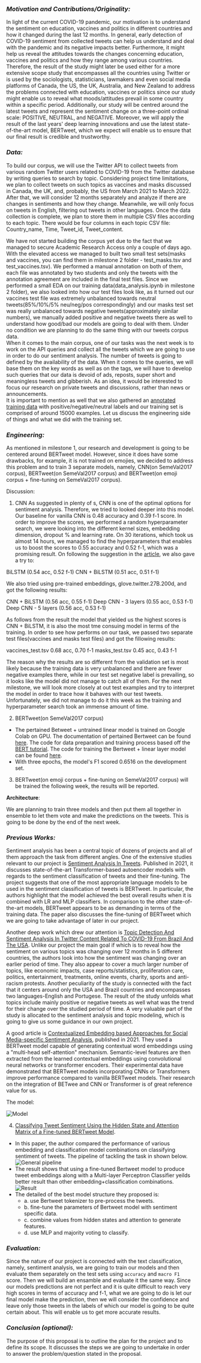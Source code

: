 
### *Motivation and Contributions/Originality:* 

In light of the current COVID-19 pandemic, our motivation is to understand the sentiment on education, vaccines and politics in different countries and how it changed during the last 12 months. In general, early detection of COVID-19 sentiment from collected tweets can help us understand and deal with the pandemic and its negative impacts better. Furthermore, it might help us reveal the attitudes towards the changes concerning education, vaccines and politics and how they range among various countries. Therefore, the result of the study might later be used either for a more extensive scope study that encompasses all the countries using Twitter or is used by the sociologists, statisticians, lawmakers and even social media platforms of Canada, the US, the UK, Australia, and New Zealand to address the problems connected with education, vaccines or politics since our study might enable us to reveal what moods/attitudes prevail in some country within a specific period. Additionally, our study will be centred around the latest tweets and represent the sentiment change on a three-point ordinal scale: POSITIVE, NEUTRAL, and NEGATIVE. Moreover, we will apply the result of the last years' deep learning innovations and use the latest state-of-the-art model, BERTweet, which we expect will enable us to ensure that our final result is credible and trustworthy.


### *Data:*

To build our corpus, we will use the Twitter API to collect tweets from various random Twitter users related to COVID-19 from the Twitter database by writing queries to search by topic. Considering project time limitations, we plan to collect tweets on such topics as vaccines and masks discussed in Canada, the UK, and, probably, the US from March 2021 to March 2022. After that, we will consider 12 months separately and analyze if there are changes in sentiments and how they change. Meanwhile, we will only focus on tweets in English, filtering out tweets in other languages. Once the data collection is complete, we plan to store them in multiple CSV files according to each topic. There would be four columns in each topic CSV file: Country_name, Time, Tweet_id, Tweet_content.

We have not started building the corpus yet due to the fact that we managed to secure Academic Research Access only a couple of days ago. With the elevated access we managed to built two small test sets(masks and vaccines, you can find them in milestone 2 folder - test_masks.tsv and test_vaccines.tsv). We performed a manual annotation on both of them, each file was annotated by two students and only the tweets with the annotation agreement are included in the final test files. Since we performed a small EDA on our training data(data_analysis.ipynb in milestone 2 folder), we also looked into how our test files look like, as it turned out our vaccines test file was extremely unbalanced towards neutral tweets(85%/10%/5% neu/neg/pos correspondingly) and our masks test set was really unbalanced towards negative tweets(approximately similar numbers), we manually added positive and negative tweets there as well to understand how good/bad our models are going to deal with them. Under no condition we are planning to do the same thing with our tweets corpus data.<br>
When it comes to the main corpus, one of our tasks was the next week is to work on the API queries and collect all the tweets which we are going to use in order to do our sentiment analysis. The number of tweets is going to defined by the availability of the data. When it comes to the queries, we will base them on the key words as well as on the tags, we will have to develop such queries that our data is devoid of ads, reposts, super short and meaningless tweets and gibberish. As an idea, it would be interested to focus our research on private tweets and discussions, rather than news or announcements.<br>
It is important to mention as well that we also gathered an [annotated training data](https://alt.qcri.org/semeval2017/task4/?id=download-the-full-training-data-for-semeval-2017-task-4) with positive/negative/neutral labels and our training set is comprised of around 15000 examples. Let us discuss the engineering side of things and what we did with the training set.


### *Engineering:*

As mentioned in milestone 1, our research and development is going to be centered around BERTweet model. However, since it does have some drawbacks, for example, it is not trained on emojies, we decided to address this problem and to train 3 separate models, namely, CNN(on SemeVal2017 corpus), BERTweet(on SemeVal2017 corpus) and BERTweet(on emoji corpus + fine-tuning on SemeVal2017 corpus).

<!-- #raw -->
Discussion:

1) CNN 
As suggested in plenty of 
s, CNN is one of the optimal options for sentiment analysis. Therefore, we tried to looked deeper into this model. Our baseline for vanilla CNN is 0.48 accuracy and 0.39 f-1 score. In order to improve the scores, we performed a random hyperparameter search, we were looking into the different kernel sizes, embedding dimension, dropout % and learning rate. On 30 iterations, which took us almost 14 hours, we managed to find the hyperparameters that enables us to boost the scores to 0.55 accuracy and 0.52 f-1, which was a promising result. On following the suggestion in the [article](https://ieeexplore.ieee.org/stamp/stamp.jsp?tp=&arnumber=9336549), we also gave a try to:

BiLSTM                     (0.54 acc, 0.52 f-1)
CNN + BiLSTM               (0.51 acc, 0.51 f-1)

We also tried using pre-trained embeddings, glove.twitter.27B.200d, and got the following results:

CNN + BiLSTM               (0.56 acc, 0.55 f-1)
Deep CNN - 3 layers        (0.55 acc, 0.53 f-1)
Deep CNN - 5 layers        (0.56 acc, 0.53 f-1)

As follows from the result the model that yielded us the highest scores is CNN + BiLSTM, it is also the most tme consuing model in terms of the training. In order to see how performs on our task, we passed two separate test files(vaccines and masks test files) and got the fillowing results:

vaccines_test.tsv          0.68 acc, 0.70 f-1
masks_test.tsv             0.45 acc, 0.43 f-1

The reason why the results are so different from the validation set is most likely because the training data is very unbalanced and there are fewer negative examples there, while in our test set negative label is prevailing, so it looks like the model did not manage to catch all of them. For the next milestone, we will look more closely at out test examples and try to interpret the model in order to trace how it bahaves with our test tweets. Unfortunately, we did not manage to do it this week as the training and hyperparameter search took an immense amount of time.


2) BERTweet(on SemeVal2017 corpus)
- The pertained Betweet + untrained linear model is trained on Google Colab on GPU. The documentation of pertained Bertweet can be found [here](https://huggingface.co/docs/transformers/model_doc/bertweet). The code for data preparation and training process based off the [BERT tutorial](https://github.ubc.ca/mds-cl-2021-22/COLX_585_trends_students/blob/master/tutorials/BPE-BERT/bert_pytorch.ipynb). The code for training the Bertweet + linear layer model can be found [here](https://github.ubc.ca/maryisme/covid_sentiment/blob/jiajing/milestone_2/Bertweet.ipynb).
- With three epochs, the model's F1 scored 0.6516 on the development set.  

3) BERTweet(on emoji corpus + fine-tuning on SemeVal2017 corpus) will be trained the following week, the results will be reported.
<!-- #endraw -->

**Architecture**:  

We are planning to train three models and then put them all together in ensemble to let them vote and make the predictions on the tweets. This is going to be done by the end of the next week.


### *Previous Works:*

Sentiment analysis has been a central topic of dozens of projects and all of them approach the task from different angles. One of the extensive studies relevant to our project is [Sentiment Analysis In Tweets](https://arxiv.org/pdf/2105.14373.pdf). Published in 2021, it discusses state-of-the-art Transformer-based autoencoder models with regards to the sentiment classification of tweets and their fine-tuning. The project suggests that one of the most appropriate language models to be used in the sentiment classification of tweets is BERTweet. In particular, the authors highlight that the model achieved the best overall results when it is combined with LR and MLP classifiers. In comparison to the other state-of-the-art models, BERTweet appears to be as demanding in terms of the training data. The paper also discusses the fine-tuning of BERTweet which we are going to take advantage of later in our project. 

Another deep work which drew our attention is [Topic Detection And Sentiment Analysis In Twitter Content Related To
COVID-19 From Brazil And The USA](https://reader.elsevier.com/reader/sd/pii/S1568494620309959?token=C97EBF27675DB4CB18FC39AE89B9E0A5D092DE0B14E169DF42E2CAFD8313E6ABA42C2766DC26AFB9C64394F60E7E5906&originRegion=us-east-1&originCreation=20220403000432). Unlike our project the main goal if which is to reveal how the sentiment on various topics was changing over 12 months in 5 different countries, the authors look into how the sentiment was changing over an earlier period of time. They also appear to cover a much larger number of topics, like economic impacts, case reports/statistics, proliferation care, politics, entertainment, treatments, online events, charity, sports and anti-racism protests. Another peculiarity of the study is connected with the fact that it centers around only the USA and Brazil countries and encompasses two languages-English and Portugese. The result of the study unfolds what topics include mainly positive or negative tweets as well what was the trend for their change over the studied period of time. A very valuable part of the study is allocated to the sentiment analysis and topic modeling, which is going to give us some guidance in our own project.  

A good article is [Contextualized Embedding based Approaches for Social Media-specific Sentiment Analysis](https://ieeexplore.ieee.org/abstract/document/9680025), published in 2021. They used a BERTweet model capable of generating contextual word embeddings using a "multi-head self-attention" mechanism. Semantic-level features are then extracted from the learned contextual embeddings using convolutional neural networks or transformer encoders. Their experimental data have demonstrated that BERTweet models incorporating CNNs or Transformers improve performance compared to vanilla BERTweet models. Their research on the integration of BETwee and CNN or Transformer is of great reference value for us.

The model:

![Model](Pics/Project_proposal/sakhr3-p8-sakhr-large.gif)    

4. [Classifying Tweet Sentiment Using the Hidden State and Attention Matrix of a Fine-tuned BERTweet Model](https://arxiv.org/abs/2109.14692). 
- In this paper, the author compared the performance of various embedding and classification model combinations on classifying sentiment of tweets. The pipeline of tackling the task in shown below.  ![General pipeline](Pics/Project_proposal/pipeline.png?raw=true "General pipeline")
- The result shows that using a fine-tuned Bertweet model to produce tweet embeddings along with a Multi-layer Perceptron Classifier yeilds better result than other embedding+classification combinations. 
![Result](Pics/Project_proposal/result.png?raw=true "Result table")
- The detailed of the best model structure they proposed is: 
	- a.  use Bertweet tokenizer to pre-process the tweets.
	- b. fine-tune the parameters of Bertweet model with sentiment specific data.
	- c. combine values from hidden states and attention to generate features.
	- d. use MLP and majority voting to classify. 


### *Evaluation:*

Since the nature of our project is connected with the text classification, namely, sentiment analysis, we are going to train our models and then evaluate them separately on the test sets using ``accuracy`` and ``macro F1`` score. Then we will build an ensamble and evaluate it the same way. Since our models predictions are not perfect and it is quite difficult to reach very high scores in terms of accuracy and f-1, what we are going to do is let our final model make the prediction, then we will consider the confidence and leave only those tweets in the labels of which our model is going to be quite certain about. This will enable us to get more accurate results.


### *Conclusion (optional):*

The purpose of this proposal is to outline the plan for the project and to define its scope. It discusses the steps we are going to undertake in order to answer the problem/question stated in the proposal.
